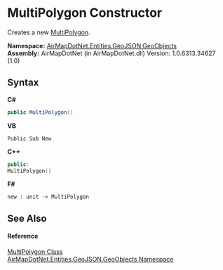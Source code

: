 # MultiPolygon Constructor 
 

Creates a new <a href="T_AirMapDotNet_Entities_GeoJSON_GeoObjects_MultiPolygon">MultiPolygon</a>.

**Namespace:**&nbsp;<a href="N_AirMapDotNet_Entities_GeoJSON_GeoObjects">AirMapDotNet.Entities.GeoJSON.GeoObjects</a><br />**Assembly:**&nbsp;AirMapDotNet (in AirMapDotNet.dll) Version: 1.0.6313.34627 (1.0)

## Syntax

**C#**<br />
``` C#
public MultiPolygon()
```

**VB**<br />
``` VB
Public Sub New
```

**C++**<br />
``` C++
public:
MultiPolygon()
```

**F#**<br />
``` F#
new : unit -> MultiPolygon
```


## See Also


#### Reference
<a href="T_AirMapDotNet_Entities_GeoJSON_GeoObjects_MultiPolygon">MultiPolygon Class</a><br /><a href="N_AirMapDotNet_Entities_GeoJSON_GeoObjects">AirMapDotNet.Entities.GeoJSON.GeoObjects Namespace</a><br />